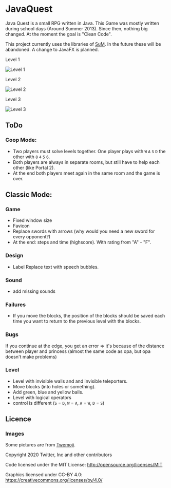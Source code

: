 # JavaQuest
Java Quest is a small RPG written in Java. This Game was mostly written during school days (Around Summer 2013). Since then, nothing big changed. At the moment the goal is "Clean Code".

This project currently uses the libraries of [SuM](https://www.mg-werl.de/sum/).
In the future these will be abandoned. A change to JavaFX is planned.

Level 1

![Level 1](https://master.tus.io/files/c00b2a7488c5bcc9d65c75053dc84af3+9JFbKZ8Sl4dFUGu1JHSZV0EIFkXSolQjx.TNhD3QDxQ8dpHqAztXRFk7FxLk2h67W1KlrXD4kDSgYFG57Psf7N0LHMVMocB926eamt88AtNxqhXSb2br7QzkR3WGJWAq) 

Level 2

![Level 2](https://i.ibb.co/x8Gp27c/Unbenanntt.png)

Level 3

![Level 3](https://i.ibb.co/tHx6hZX/Unbenanntt.png)

## ToDo
### Coop Mode:
* Two players must solve levels together. One player plays with `W` `A` `S` `D` the other with `8` `4` `5` `6`.
* Both players are always in separate rooms, but still have to help each other (like Portal 2).
* At the end both players meet again in the same room and the game is over.

## Classic Mode:
### Game
- Fixed window size
- Favicon
- Replace swords with arrows (why would you need a new sword for every opponent?)
- At the end: steps and time (highscore). With rating from "A" - "F".

### Design
- Label Replace text with speech bubbles.
  
### Sound
- add missing sounds

### Failures
- If you move the blocks, the position of the blocks should be saved each time you want to return to the previous level with the blocks.
  
### Bugs
If you continue at the edge, you get an error => it's because of the distance between player and princess (almost the same code as opa, but opa doesn't make problems)
  
### Level
  + Level with invisible walls and and invisible teleporters.
  + Move blocks (into holes or something).
  + Add green, blue and yellow balls.
  + Level with logical operators
  + control is different (`S` = `D`, `W` = `A`, `A` = `W`, `D` = `S`)

## Licence
### Images
Some pictures are from [Twemoji](https://twemoji.twitter.com/).

Copyright 2020 Twitter, Inc and other contributors

Code licensed under the MIT License: http://opensource.org/licenses/MIT

Graphics licensed under CC-BY 4.0: https://creativecommons.org/licenses/by/4.0/

